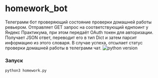 # homework_bot
Телеграмм бот проверяющий состояние проверки домашней работы ревьером. Отправляет GET запрос на соответствующий еднпоинт у Яндекс Практикума, при этом передаёт OAuth токен для авторизации. Получает JSON ответ, переводит его в тип Dict и затем парсит информацию из этого словаря. В случае успеха, отсылает статус проверки домашней работы в телеграмм чат.
![python version](https://img.shields.io/badge/Python-3.7-green)

### Запуск
`python3 homework.py`
